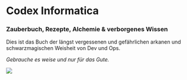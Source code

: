 # Codex Informatica

### Zauberbuch, Rezepte, Alchemie & verborgenes Wissen

Dies ist das Buch der längst vergessenen und gefährlichen arkanen und schwarzmagischen Weisheit von Dev und Ops.

_Gebrauche es weise und nur für das Gute._

![](https://upload.wikimedia.org/wikipedia/commons/6/6b/Thomas_Norton_-_Ordinall_of_Alchemy-fig3.jpeg)


